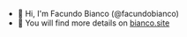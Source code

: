 - 👋 Hi, I'm Facundo Bianco (@facundobianco)
- 👀 You will find more details on [bianco.site](https://bianco.site)
